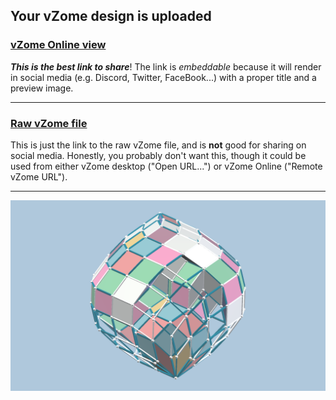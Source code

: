 ## Your vZome design is uploaded

### [vZome Online view][embed]

***This is the best link to share***!  The link is *embeddable* because it will render in social media (e.g. Discord, Twitter, FaceBook...) with a proper title and a preview image.

---

### [Raw vZome file][raw]

This is just the link to the raw vZome file, and is **not** good for
sharing on social media.
Honestly, you probably don't want this, though it could be used from either
vZome desktop ("Open URL...") or vZome Online ("Remote vZome URL").

---

![Image](<12-zone-3-fold-only-dissectedvZome.png>)


[embed]: <https://vzome.com/app/embed.py?url=https://raw.githubusercontent.com/John-Kostick/vzome-sharing/main/2021/09/09/10-15-05-12-zone-3-fold-only-dissectedvZome/12-zone-3-fold-only-dissectedvZome.vZome>
[raw]: <https://raw.githubusercontent.com/John-Kostick/vzome-sharing/main/2021/09/09/10-15-05-12-zone-3-fold-only-dissectedvZome/12-zone-3-fold-only-dissectedvZome.vZome>
